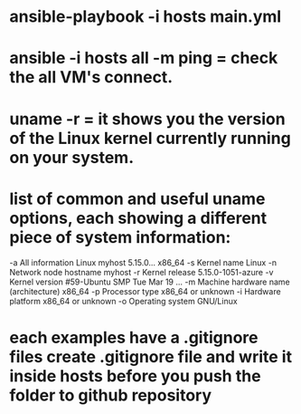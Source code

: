 # ansible-playbook  -i hosts main.yml

# ansible  -i hosts  all  -m ping = check the all VM's connect.
# uname  -r = it shows you the version of the Linux kernel currently running on your system.

# list of common and useful uname options, each showing a different piece of system information:
-a	       All information	                          Linux myhost 5.15.0... x86_64
-s	       Kernel name	                              Linux
-n	       Network node hostname	                    myhost
-r	       Kernel release	                            5.15.0-1051-azure
-v	       Kernel version	                            #59-Ubuntu SMP Tue Mar 19 ...
-m	       Machine hardware name (architecture)	      x86_64
-p	       Processor type                           	x86_64 or unknown
-i	       Hardware platform	                        x86_64 or unknown
-o	       Operating system	                          GNU/Linux

# each examples have a .gitignore files create .gitignore file and write it inside hosts before you push the folder to github repository
